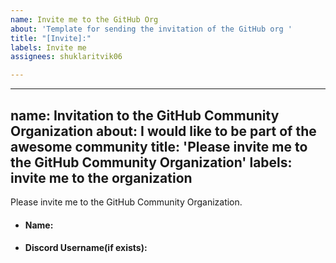 ```yaml
---
name: Invite me to the GitHub Org
about: 'Template for sending the invitation of the GitHub org '
title: "[Invite]:"
labels: Invite me
assignees: shuklaritvik06

---
```


---
name: Invitation to the GitHub Community Organization
about: I would like to be part of the awesome community
title: 'Please invite me to the GitHub Community Organization'
labels: invite me to the organization
---

Please invite me to the GitHub Community Organization.

- #### Name:

- #### Discord Username(if exists):
